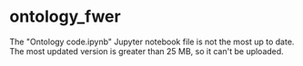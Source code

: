 # ontology_fwer

The "Ontology code.ipynb" Jupyter notebook file is not the most up to date. The most updated version is greater than 25 MB, so it can't be uploaded.
